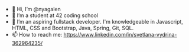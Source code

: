 - 👋 Hi, I’m @nyagalen
- 👀 I’m a student at 42 coding school
- 🌱 I’m an aspiring fullstack developer. I'm knowledgeable in Javascript, HTML, CSS and Bootstrap, Java, Spring, Git, SQL.
- 📫 How to reach me: https://www.linkedin.com/in/svetlana-vydrina-362964235/


<!---
nyagalen/nyagalen is a ✨ special ✨ repository because its `README.md` (this file) appears on your GitHub profile.
You can click the Preview link to take a look at your changes.
--->
